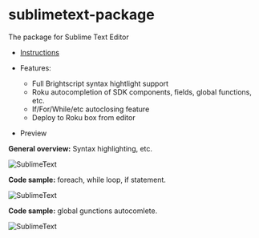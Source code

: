 # sublimetext-package
The package for Sublime Text Editor

 - [Instructions](../master/documentation/README.md)
 
 - Features:
   - Full Brightscript syntax hightlight support
   - Roku autocompletion of SDK components, fields, global functions, etc.
   - If/For/While/etc autoclosing feature
   - Deploy to Roku box from editor
   
 
 - Preview

**General overview:** Syntax highlighting, etc.

![SublimeText](../master/documentation/Sublime1.png "SublimeText")

**Code sample:** foreach, while loop, if statement.

![SublimeText](../master/documentation/foreach_while_if.gif "SublimeText")

**Code sample:** global gunctions autocomlete.

![SublimeText](../master/documentation/global_functions.gif "SublimeText")

